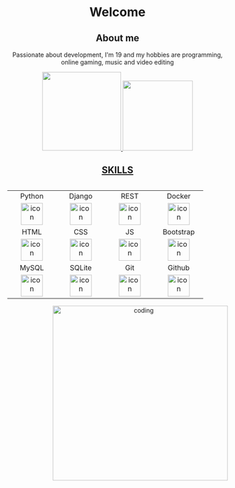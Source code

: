 <h1 align='center'>Welcome</h1> 
<h2 align='center'>About me</h2>
<p align='center'>Passionate about development, I'm 19 and my hobbies are programming, online gaming, music and video editing</p>
<div align="center">
  <a href="https://github.com/tzGui">
  <img height="180em" style=border_radius="20" src="https://github-readme-stats.vercel.app/api?username=tzGui&theme=dracula"/>
    <img height="160em" aligh="right" style=border_radius="20" src="https://github-readme-stats.vercel.app/api/top-langs/?username=tzGui&layout=compact&langs_count=7&theme=dracula"/>

<h2 align='center'>SKILLS</h2> 
<div display="flex">
<table align="left">
    <tr>
      <td align="center">Python</td>
      <td align="center">Django</td>
      <td align="center">REST</td>
      <td align="center">Docker</td>
    </tr>
    <tr>
      <td align="center" width="96">
        <img src="https://techstack-generator.vercel.app/python-icon.svg" alt="icon" width="50" height="50" />
      </td>
      <td align="center" width="96">
        <img src="https://techstack-generator.vercel.app/django-icon.svg" width="50" alt="icon">
      </td>
      <td align="center" width="96">
        <img src="https://techstack-generator.vercel.app/restapi-icon.svg" width="50" alt="icon">
      </td>
      <td align="center" width="96">
        <img src="https://techstack-generator.vercel.app/docker-icon.svg" width="50" height="50" alt="icon" />
      </td>
    </tr>
    <tr>
      <td align="center">HTML</td>
      <td align="center">CSS</td>
      <td align="center">JS</td>
      <td align="center">Bootstrap</td>
    </tr>
    <tr>
      <td align="center" width="96">
         <img src="https://skillicons.dev/icons?i=html" width="50" height="50" alt="icon" />
      </td>
      <td align="center" width="96">
          <img src="https://skillicons.dev/icons?i=css" width="50" height="50" alt="icon" />
      </td>
      <td align="center" width="96">
          <img src="https://techstack-generator.vercel.app/js-icon.svg" width="50" height="50" alt="icon" />
      </td>
      <td align="center" width="96">
          <img src="https://skillicons.dev/icons?i=bootstrap" width="50" height="50" alt="icon" />
      </td>
    </tr>
    <tr>
      <td align="center">MySQL</td>
      <td align="center">SQLite</td>
      <td align="center">Git</td>
      <td align="center">Github</td>
    </tr>
    <tr>
      <td align="center" width="96">
        <img src="https://techstack-generator.vercel.app/mysql-icon.svg" width="50" height="50" alt="icon" />
      </td>
      <td align="center" width="96">
        <img src="https://skillicons.dev/icons?i=sqlite" width="50" height="50" alt="icon" />
      </td>
      <td align="center" width="96">
        <img src="https://skillicons.dev/icons?i=git" width="50" height="50" alt="icon" />
      </td>
      <td align="center" width="96">
        <img src="https://techstack-generator.vercel.app/github-icon.svg" width="50" height="50" alt="icon" />
      </td>
    </tr>
    </table>
  <img align="right" alt="coding" width="400" src="https://media1.tenor.com/m/TxKQiIja7QMAAAAC/gaara-sand-sibling.gif"/>
</div>
</div>

